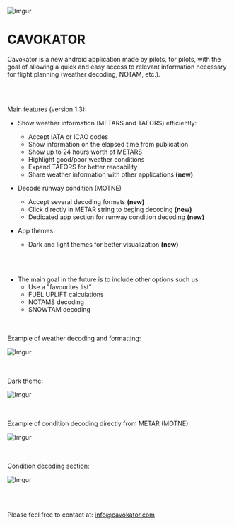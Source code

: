 ![Imgur](https://i.imgur.com/EuNoidq.png)

# CAVOKATOR 

Cavokator is a new android application made by pilots, for pilots, with the goal of allowing a quick and easy access to relevant information necessary for flight planning (weather decoding, NOTAM, etc.).

<br></br>

Main features (version 1.3):

- Show weather information (METARS and TAFORS) efficiently:
  * Accept IATA or ICAO codes
  * Show information on the elapsed time from publication
  * Show up to 24 hours worth of METARS
  * Highlight good/poor weather conditions
  * Expand TAFORS for better readability
  * Share weather information with other applications <b>(new)</b>
    
- Decode runway condition (MOTNE)
  * Accept several decoding formats <b>(new)</b>
  * Click directly in METAR string to beging decoding <b>(new)</b>
  * Dedicated app section for runway condition decoding <b>(new)</b>
  
- App themes
  * Dark and light themes for better visualization <b>(new)</b>
  
<br></br>
 - The main goal in the future is to include other options such us:
   * Use a "favourites list"
   * FUEL UPLIFT calculations
   * NOTAMS decoding
   * SNOWTAM decoding

<br></br>
Example of weather decoding and formatting:

![Imgur](https://i.imgur.com/JCQU0Nd.png)

<br></br>
Dark theme:

![Imgur](https://i.imgur.com/3S7iRcg.png)


<br></br>
Example of condition decoding directly from METAR (MOTNE):

![Imgur](https://i.imgur.com/aWwaytU.png)


<br></br>
Condition decoding section:

![Imgur](https://i.imgur.com/IfUpIfD.png)


<br></br>

Please feel free to contact at: info@cavokator.com
